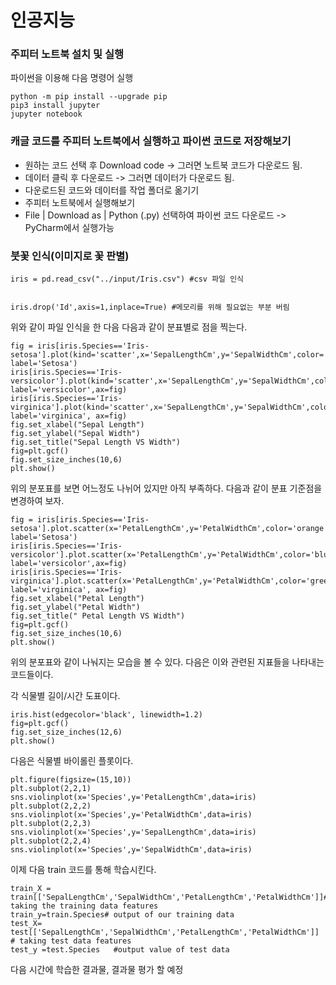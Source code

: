 # 인공지능

### 주피터 노트북 설치 및 실행

파이썬을 이용해 다음 명령어 실행

```
python -m pip install --upgrade pip
pip3 install jupyter
jupyter notebook
```

### 캐글 코드를 주피터 노트북에서 실행하고 파이썬 코드로 저장해보기

* 원하는 코드 선택 후 Download code -> 그러면 노트북 코드가 다운로드 됨.
* 데이터 클릭 후 다운로드 -> 그러면 데이터가 다운로드 됨.
* 다운로드된 코드와 데이터를 작업 폴더로 옮기기
* 주피터 노트북에서 실행해보기
* File | Download as | Python (.py) 선택하여 파이썬 코드 다운로드 -> PyCharm에서 실행가능


### 붓꽃 인식(이미지로 꽃 판별)

```
iris = pd.read_csv("../input/Iris.csv") #csv 파일 인식


iris.drop('Id',axis=1,inplace=True) #메모리를 위해 필요없는 부분 버림
```

위와 같이 파일 인식을 한 다음 다음과 같이 분표별로 점을 찍는다.

```
fig = iris[iris.Species=='Iris-setosa'].plot(kind='scatter',x='SepalLengthCm',y='SepalWidthCm',color='orange', label='Setosa')
iris[iris.Species=='Iris-versicolor'].plot(kind='scatter',x='SepalLengthCm',y='SepalWidthCm',color='blue', label='versicolor',ax=fig)
iris[iris.Species=='Iris-virginica'].plot(kind='scatter',x='SepalLengthCm',y='SepalWidthCm',color='green', label='virginica', ax=fig)
fig.set_xlabel("Sepal Length")
fig.set_ylabel("Sepal Width")
fig.set_title("Sepal Length VS Width")
fig=plt.gcf()
fig.set_size_inches(10,6)
plt.show()
```

위의 분포표를 보면 어느정도 나뉘어 있지만 아직 부족하다.
다음과 같이 분표 기준점을 변경하여 보자.

```
fig = iris[iris.Species=='Iris-setosa'].plot.scatter(x='PetalLengthCm',y='PetalWidthCm',color='orange', label='Setosa')
iris[iris.Species=='Iris-versicolor'].plot.scatter(x='PetalLengthCm',y='PetalWidthCm',color='blue', label='versicolor',ax=fig)
iris[iris.Species=='Iris-virginica'].plot.scatter(x='PetalLengthCm',y='PetalWidthCm',color='green', label='virginica', ax=fig)
fig.set_xlabel("Petal Length")
fig.set_ylabel("Petal Width")
fig.set_title(" Petal Length VS Width")
fig=plt.gcf()
fig.set_size_inches(10,6)
plt.show()
```

위의 분포표와 같이 나눠지는 모습을 볼 수 있다.
다음은 이와 관련된 지표들을 나타내는 코드들이다.

각 식물별 길이/시간 도표이다.
```
iris.hist(edgecolor='black', linewidth=1.2)
fig=plt.gcf()
fig.set_size_inches(12,6)
plt.show()
```


다음은 식물별 바이롤린 플롯이다.
```
plt.figure(figsize=(15,10))
plt.subplot(2,2,1)
sns.violinplot(x='Species',y='PetalLengthCm',data=iris)
plt.subplot(2,2,2)
sns.violinplot(x='Species',y='PetalWidthCm',data=iris)
plt.subplot(2,2,3)
sns.violinplot(x='Species',y='SepalLengthCm',data=iris)
plt.subplot(2,2,4)
sns.violinplot(x='Species',y='SepalWidthCm',data=iris)
```

이제 다음 train 코드를 통해 학습시킨다.
```
train_X = train[['SepalLengthCm','SepalWidthCm','PetalLengthCm','PetalWidthCm']]# taking the training data features
train_y=train.Species# output of our training data
test_X= test[['SepalLengthCm','SepalWidthCm','PetalLengthCm','PetalWidthCm']] # taking test data features
test_y =test.Species   #output value of test data
```

다음 시간에 학습한 결과물, 결과물 평가 할 예정
